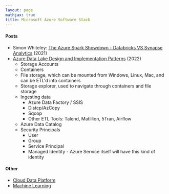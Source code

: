 ```yaml
---
layout: page
mathjax: true
title: Microsoft Azure Software Stack
---
```


#### Posts
* Simon Whiteley: [The Azure Spark Showdown - Databricks VS Synapse Analytics](https://www.youtube.com/watch?v=FjsnVueXijQ) (2021)
* [Azure Data Lake Design and Implementation Patterns](https://www.youtube.com/watch?v=iiyWKul1p6k) (2022)
  * Storage Accounts
  * Containers
  * File storage, which can be mounted from Windows, Linux, Mac, and can be ETL'd into containers
  * Storage explorer, used to navigate through containers and file storage
  * Ingesting data
    * Azure Data Factory / SSIS
    * Distcp/AzCopy
    * Sqoop
    * Other ETL Tools: Talend, Matillion, 5Tran, Airflow
  * Azure Data Catalog
  * Security Principals
    * User
    * Group
    * Service Principal
    * Managed Identity - Azure Service itself will have this kind of identity

#### Other
* [Cloud Data Platform](../cloud_data_platform.md)
* [Machine Learning](../machine_learning.md)

